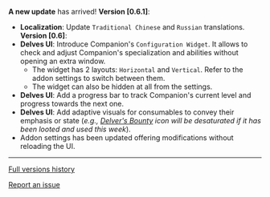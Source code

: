 **A new update** has arrived!
**Version \[0.6.1\]**:
*   **Localization**: Update `Traditional Chinese` and `Russian` translations.
**Version \[0.6\]**:
*   **Delves UI**: Introduce Companion's `Configuration Widget`. It allows to check and adjust Companion's specialization and abilities without opening an extra window.
    *   The widget has 2 layouts: `Horizontal` and `Vertical`. Refer to the addon settings to switch between them.
    *   The widget can also be hidden at all from the settings.
*   **Delves UI**: Add a progress bar to track Companion's current level and progress towards the next one.
*   **Delves UI**: Add adaptive visuals for consumables to convey their emphasis or state (_e.g., [Delver's Bounty](https://www.wowhead.com/item=233071/delvers-bounty) icon will be desaturated if it has been looted and used this week_).
*   Addon settings has been updated offering modifications without reloading the UI.
***
[Full versions history](https://github.com/FunDeliveryGames/wow-delve-companion/blob/main/CHANGELOG.md)

[Report an issue](https://github.com/FunDeliveryGames/wow-delve-companion/issues)